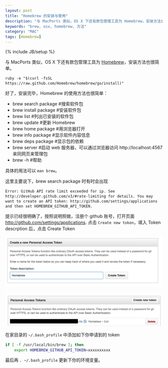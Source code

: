 ```yaml
---
layout: post
title: "Homebrew 的安装与使用"
description: "与 MacPorts 类似，OS X 下还有款包管理工具为 Homebrew，安装方法也很简单。"
keywords: "brew, osx, homebrew, 方法"
category: "MAC"
tags: [Homebrew]
---
```

{% include JB/setup %}

与 MacPorts 类似，OS X 下还有款包管理工具为 [Homebrew](http://brew.sh)，安装方法也很简单。

    ruby -e "$(curl -fsSL https://raw.github.com/Homebrew/homebrew/go/install)"

好了，安装完毕，Homebrew 的使用方法也很简单：

- brew search package   #搜索软件包
- brew install package  #安装软件包
- brew list             #列出已安装的软件包
- brew update           #更新 Homebrew
- brew home package     #用浏览器打开
- brew info package     #显示软件内容信息
- brew deps package     #显示包的依赖
- brew server           #启动 web 服务器，可以通过浏览器访问 http://localhost:4567 来同网页来管理包
- brew -h               #帮助

<!-- more -->
具体的用法可以 `man brew`。

这里主要说下，brew search package 时有时会出现

    Error: GitHub API rate limit exceeded for ip. See http://developer.github.com/v3/#rate-limiting for details. You may want to create an API token: http://github.com/settings/applications and then set HOMEBREW_GITHUB_API_TOKEN.

提示已经很明确了，按照说明照做，注册个 github 账号，打开页面 http://github.com/settings/applications. 点击 `Create new token`，填入 Token descrption 后，点击 Create Token

![Create new token](/assets/images/2013/12/create-new-token.png)

![Personal Access Tokens](/assets/images/2013/12/personal-access-tokens.png)

在家目录的 `~/.bash_profile` 中添加如下你申请到的 token

```bash
if [ -f /usr/local/bin/brew ]; then
    export HOMEBREW_GITHUB_API_TOKEN=xxxxxxxxxx
```

最后再 `. ~/.bash_profile` 更新下你的环境变量。
